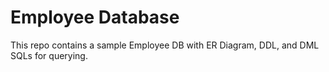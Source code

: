# Employee Database
This repo contains a sample Employee DB with ER Diagram, DDL, and DML SQLs for querying.